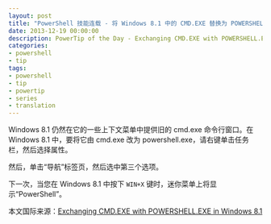```yaml
---
layout: post
title: "PowerShell 技能连载 - 将 Windows 8.1 中的 CMD.EXE 替换为 POWERSHELL.EXE"
date: 2013-12-19 00:00:00
description: PowerTip of the Day - Exchanging CMD.EXE with POWERSHELL.EXE in Windows 8.1
categories:
- powershell
- tip
tags:
- powershell
- tip
- powertip
- series
- translation
---
```

Windows 8.1 仍然在它的一些上下文菜单中提供旧的 cmd.exe 命令行窗口。在 Windows 8.1 中，要将它由 cmd.exe 改为 powershell.exe，请右键单击任务栏，然后选择属性。

然后，单击“导航”标签页，然后选中第三个选项。

下一次，当您在 Windows 8.1 中按下 `WIN+X` 键时，迷你菜单上将显示“PowerShell”。

<!--more-->
本文国际来源：[Exchanging CMD.EXE with POWERSHELL.EXE in Windows 8.1](http://community.idera.com/powershell/powertips/b/tips/posts/exchanging-cmd-exe-with-powershell-exe-in-windows-8-1)
